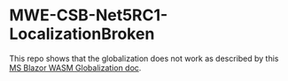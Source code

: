 # MWE-CSB-Net5RC1-LocalizationBroken

This repo shows that the globalization does not work as described by this [MS Blazor WASM Globalization doc](https://docs.microsoft.com/en-us/aspnet/core/blazor/globalization-localization?view=aspnetcore-6.0&pivots=webassembly#globalization).
